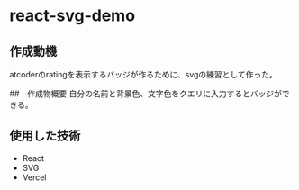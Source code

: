 # react-svg-demo

## 作成動機
atcoderのratingを表示するバッジが作るために、svgの練習として作った。

##　作成物概要
自分の名前と背景色、文字色をクエリに入力するとバッジができる。

## 使用した技術
* React
* SVG
* Vercel